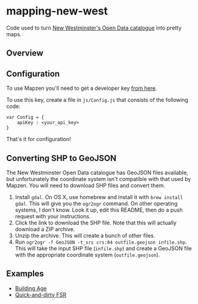 # mapping-new-west
Code used to turn [New Westminster's Open Data catalogue](http://opendata.newwestcity.ca/) into pretty maps.

## Overview

## Configuration

To use Mapzen you'll need to get a developer key [from here](https://mapzen.com/developers/).

To use this key, create a file in `js/Config.js` that consists of the following code:

```
var Config = {
    apiKey : <your_api_key>
}
```

That's it for configuration!

## Converting SHP to GeoJSON

The New Westminster Open Data catalogue has GeoJSON files available, but unfortunately the coordinate system isn't compatible with that used by Mapzen. You will need to download SHP files and convert them.

1. Install `gdal`. On OS X, use homebrew and install it with `brew install gdal`. This will give you the `ogr2ogr` command. On other operating systems, I don't know. Look it up, edit this README, then do a push request with your instructions.
2. Click the link to download the SHP file. Note that this will actually download a ZIP archive.
3. Unzip the archive. This will create a bunch of other files.
4. Run `ogr2ogr -f GeoJSON -t_srs crs:84 outfile.geojson infile.shp`. This will take the input SHP file (`infile.shp`) and create a GeoJSON file with the appropriate coordinate system (`outfile.geojson`).

## Examples

 * [Building Age](https://canspice.org/maps/age/)
 * [Quick-and-dirty FSR](https://canspice.org/maps/fsr/)
